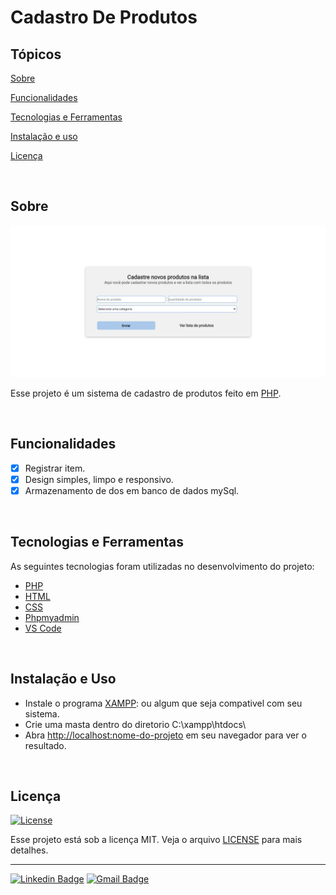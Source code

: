 # Cadastro De Produtos

## Tópicos

[Sobre](#sobre)

[Funcionalidades](#funcionalidades)

[Tecnologias e Ferramentas](#tecnologias-e-ferramentas)

[Instalação e uso](#instalação-e-uso)

[Licença](#licença)

<br>

## Sobre

<p align="center">
  <img src="https://github.com/roberttsouza/cadastro-de-produtos/blob/main/home-pege.PNG" alt="Home page">
</p>

Esse projeto é um sistema de cadastro de produtos feito em [PHP](https://www.php.net/).

<br>

## Funcionalidades

- [x] Registrar item.
- [x] Design simples, limpo e responsivo.
- [x] Armazenamento de dos em banco de dados mySql.

<br>

## Tecnologias e Ferramentas

As seguintes tecnologias foram utilizadas no desenvolvimento do projeto:

- [PHP](https://www.php.net/)
- [HTML](https://developer.mozilla.org/pt-BR/docs/Web/HTML)
- [CSS](https://developer.mozilla.org/pt-BR/docs/Web/CSS)
- [Phpmyadmin](https://www.phpmyadmin.net/)
- [VS Code](https://code.visualstudio.com/)

<br>

## Instalação e Uso

- Instale o programa [XAMPP](https://www.apachefriends.org/pt_br/index.html): ou algum que seja compativel com seu sistema.
- Crie uma masta dentro do diretorio C:\xampp\htdocs\
- Abra [http://localhost:nome-do-projeto](http://localhost/) em seu navegador para ver o resultado.

<br>

## Licença

<a href="https://opensource.org/licenses/MIT">
  <img alt="License" src="https://img.shields.io/badge/license-MIT-%2315748d">
</a>

<br>

Esse projeto está sob a licença MIT. Veja o arquivo [LICENSE](/LICENSE) para mais detalhes.

---

<!-- 

```bash
yarn install

yarn start
```
 -->

[![Linkedin Badge](https://img.shields.io/badge/LinkedIn-0077B5?style=for-the-badge&logo=linkedin&logoColor=white)](https://www.linkedin.com/in/robertt-dos-anjos-souza-647192136)
[![Gmail Badge](https://img.shields.io/badge/Gmail-D14836?style=for-the-badge&logo=gmail&logoColor=white)](roberttsouzzaa@gmail.com)
